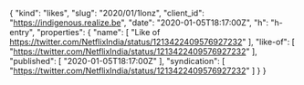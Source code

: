 {
  "kind": "likes",
  "slug": "2020/01/1lonz",
  "client_id": "https://indigenous.realize.be",
  "date": "2020-01-05T18:17:00Z",
  "h": "h-entry",
  "properties": {
    "name": [
      "Like of https://twitter.com/NetflixIndia/status/1213422409576927232"
    ],
    "like-of": [
      "https://twitter.com/NetflixIndia/status/1213422409576927232"
    ],
    "published": [
      "2020-01-05T18:17:00Z"
    ],
    "syndication": [
      "https://twitter.com/NetflixIndia/status/1213422409576927232"
    ]
  }
}
